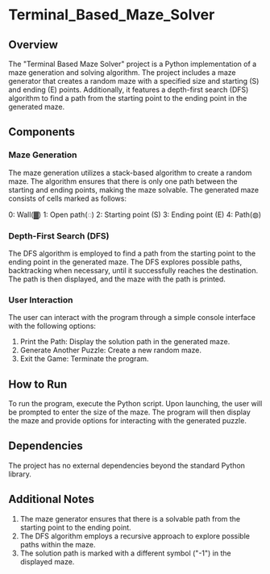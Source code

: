# Terminal_Based_Maze_Solver
## Overview
<p>The "Terminal Based Maze Solver" project is a Python implementation of a maze generation and solving algorithm. The project includes a maze generator that creates a random maze with a specified size and starting (S) and ending (E) points. Additionally, it features a depth-first search (DFS) algorithm to find a path from the starting point to the ending point in the generated maze. </p>

## Components
### Maze Generation
<p>The maze generation utilizes a stack-based algorithm to create a random maze. The algorithm ensures that there is only one path between the starting and ending points, making the maze solvable. The generated maze consists of cells marked as follows:

0: Wall(▓)
1: Open path(◌)
2: Starting point (S)
3: Ending point (E)
4: Path(◍)</p>

### Depth-First Search (DFS)
<p>The DFS algorithm is employed to find a path from the starting point to the ending point in the generated maze. The DFS explores possible paths, backtracking when necessary, until it successfully reaches the destination. The path is then displayed, and the maze with the path is printed.</p>

### User Interaction
<p>The user can interact with the program through a simple console interface with the following options:

1. Print the Path: Display the solution path in the generated maze.
2. Generate Another Puzzle: Create a new random maze.
3. Exit the Game: Terminate the program.</p>



## How to Run
<p>To run the program, execute the Python script. Upon launching, the user will be prompted to enter the size of the maze. The program will then display the maze and provide options for interacting with the generated puzzle.</p>

## Dependencies
<p>The project has no external dependencies beyond the standard Python library.</p>

## Additional Notes

1. The maze generator ensures that there is a solvable path from the starting point to the ending point.
2. The DFS algorithm employs a recursive approach to explore possible paths within the maze.
3. The solution path is marked with a different symbol ("-1") in the displayed maze.


